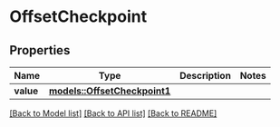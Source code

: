 # OffsetCheckpoint

## Properties

Name | Type | Description | Notes
------------ | ------------- | ------------- | -------------
**value** | [**models::OffsetCheckpoint1**](OffsetCheckpoint1.md) |  | 

[[Back to Model list]](../README.md#documentation-for-models) [[Back to API list]](../README.md#documentation-for-api-endpoints) [[Back to README]](../README.md)


